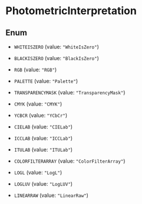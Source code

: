 
# PhotometricInterpretation

## Enum


* `WHITEISZERO` (value: `"WhiteIsZero"`)

* `BLACKISZERO` (value: `"BlackIsZero"`)

* `RGB` (value: `"RGB"`)

* `PALETTE` (value: `"Palette"`)

* `TRANSPARENCYMASK` (value: `"TransparencyMask"`)

* `CMYK` (value: `"CMYK"`)

* `YCBCR` (value: `"YCbCr"`)

* `CIELAB` (value: `"CIELab"`)

* `ICCLAB` (value: `"ICCLab"`)

* `ITULAB` (value: `"ITULab"`)

* `COLORFILTERARRAY` (value: `"ColorFilterArray"`)

* `LOGL` (value: `"LogL"`)

* `LOGLUV` (value: `"LogLUV"`)

* `LINEARRAW` (value: `"LinearRaw"`)



